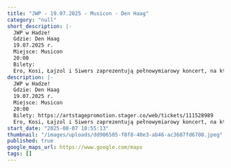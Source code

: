 ```yaml
---
title: "JWP - 19.07.2025 - Musicon - Den Haag"
category: "null"
short_description: |-
  JWP w Hadze!
  Gdzie: Den Haag
  19.07.2025 r.
  Miejsce: Musicon
  20:00
  Bilety:
  Ero, Kosi, Łajzol i Siwers zaprezentują pełnowymiarowy koncert, na którym nie zabraknie ich największych hitów warszawskiej ekipy!
description: |-
  JWP w Hadze!
  Gdzie: Den Haag
  19.07.2025 r.
  Miejsce: Musicon
  20:00
  Bilety: https://artstagepromotion.stager.co/web/tickets/111528989
  Ero, Kosi, Łajzol i Siwers zaprezentują pełnowymiarowy koncert, na którym nie zabraknie ich największych hitów warszawskiej ekipy!
start_date: "2025-08-07 18:55:13"
thumbnail: "/images/uploads/dd906505-f8f8-40e3-ab46-ac3607fd6708.jpeg"
published: true
google_maps_url: https://www.google.com/maps
tags: []
---
```

